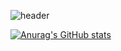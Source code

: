 ![header](https://capsule-render.vercel.app/api?type=wave&color=5587A2&height=300&section=header&text=Sujin%20Kim&fontSize=90)

<!--
**SujinKim-sj/SujinKim-sj** is a ✨ _special_ ✨ repository because its `README.md` (this file) appears on your GitHub profile.

Here are some ideas to get you started:

- 🔭 I’m currently working on ...
- 🌱 I’m currently learning ...
- 👯 I’m looking to collaborate on ...
- 🤔 I’m looking for help with ...
- 💬 Ask me about ...
- 📫 How to reach me: ...
- 😄 Pronouns: ...
- ⚡ Fun fact: ...
-->
[![Anurag's GitHub stats](https://github-readme-stats.vercel.app/api?username=SujinKim-sj&show_icons=true&theme=radical)](https://github.com/SujinKim-sj/github-readme-stats)
